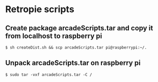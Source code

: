 # Retropie scripts

## Create package arcadeScripts.tar and copy it from localhost to raspberry pi
```
$ sh createDist.sh && scp arcadeScripts.tar pi@raspberrypi:~/.
```

## Unpack arcadeScripts.tar on raspberry pi
```
$ sudo tar -vxf arcadeScripts.tar -C /
```
